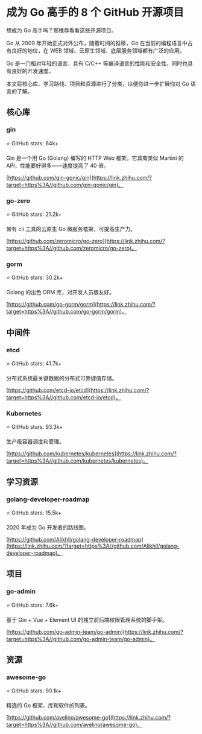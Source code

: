 # 成为 Go 高手的 8 个 GitHub 开源项目

想成为 Go 高手吗？那推荐看看这些开源项目。

Go 从 2009 年开始正式对外公布，随着时间的推移，Go 在当前的编程语言中占有良好的地位，在 WEB 领域、云原生领域、底层服务领域都有广泛的应用。

Go 是一门相对年轻的语言，具有 C/C++ 等编译语言的性能和安全性，同时也具有良好的开发速度。

本文将核心库、学习路线、项目和资源进行了分类，以便你进一步扩展你对 Go 语言的了解。

## **核心库**

### **gin**

⭐ GitHub stars: 64k+

Gin 是一个用 Go (Golang) 编写的 HTTP Web 框架。它具有类似 Martini 的 API，性能要好得多——速度提高了 40 倍。

[https://github.com/gin-gonic/gin](https://link.zhihu.com/?target=https%3A//github.com/gin-gonic/gin)。

### **go-zero**

⭐ GitHub stars: 21.2k+

带有 cli 工具的云原生 Go 微服务框架，可提高生产力。

[https://github.com/zeromicro/go-zero](https://link.zhihu.com/?target=https%3A//github.com/zeromicro/go-zero)。

### **gorm**

⭐ GitHub stars: 30.2k+

Golang 的出色 ORM 库，对开发人员很友好。

[https://github.com/go-gorm/gorm](https://link.zhihu.com/?target=https%3A//github.com/go-gorm/gorm)。

## **中间件**

### **etcd**

⭐ GitHub stars: 41.7k+

分布式系统最关键数据的分布式可靠键值存储。

[https://github.com/etcd-io/etcd](https://link.zhihu.com/?target=https%3A//github.com/etcd-io/etcd)。

### **Kubernetes**

⭐ GitHub stars: 93.3k+

生产级容器调度和管理。

[https://github.com/kubernetes/kubernetes](https://link.zhihu.com/?target=https%3A//github.com/kubernetes/kubernetes)。

## **学习资源**

### **golang-developer-roadmap**

⭐ GitHub stars: 15.5k+

2020 年成为 Go 开发者的路线图。

[https://github.com/Alikhll/golang-developer-roadmap](https://link.zhihu.com/?target=https%3A//github.com/Alikhll/golang-developer-roadmap)。

## **项目**

### **go-admin**

⭐ GitHub stars: 7.6k+

基于 Gin + Vue + Element UI 的独立前后端权限管理系统的脚手架。

[https://github.com/go-admin-team/go-admin](https://link.zhihu.com/?target=https%3A//github.com/go-admin-team/go-admin)。

## **资源**

### **awesome-go**

⭐ GitHub stars: 90.1k+

精选的 Go 框架、库和软件的列表。

[https://github.com/avelino/awesome-go](https://link.zhihu.com/?target=https%3A//github.com/avelino/awesome-go)。
